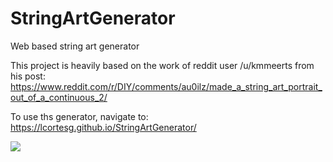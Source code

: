 # StringArtGenerator
Web based string art generator

This project is heavily based on the work of reddit user /u/kmmeerts from his post: https://www.reddit.com/r/DIY/comments/au0ilz/made_a_string_art_portrait_out_of_a_continuous_2/


To use ths generator, navigate to: https://lcortesg.github.io/StringArtGenerator/

![](test2.gif)
